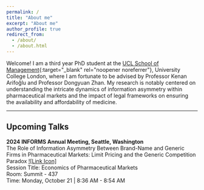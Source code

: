 ```yaml
---
permalink: /
title: "About me"
excerpt: "About me"
author_profile: true
redirect_from: 
  - /about/
  - /about.html
---
```


Welcome! I am a third year PhD student at the [UCL School of Management](https://www.mgmt.ucl.ac.uk){:target="_blank" rel="noopener noreferrer"}, University College London, where I am fortunate to be advised by Professor Kenan Arifoğlu and Professor Dongyuan Zhan. My research is notably centered on understanding the intricate dynamics of information asymmetry within pharmaceutical markets and the impact of legal frameworks on ensuring the availability and affordability of medicine.

***
## Upcoming Talks
<b>2024 INFORMS Annual Meeting, Seattle, Washington</b> \
The Role of Information Asymmetry Between Brand-Name and Generic Firms in Pharmaceutical Markets: Limit Pricing and the Generic Competition Paradox [![Link Icon]](https://papers.ssrn.com/sol3/papers.cfm?abstract_id=4660532) \
Session Title: Economics of Pharmaceutical Markets \
Room: Summit - 437 \
Time: Monday, October 21 | 8:36 AM - 8:54 AM 


